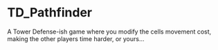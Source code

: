 # TD_Pathfinder
A Tower Defense-ish game where you modify the cells movement cost, making the other players time harder, or yours...
